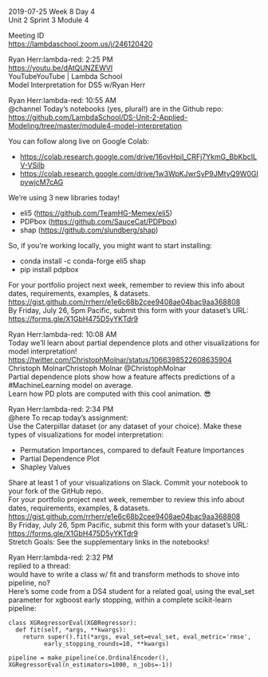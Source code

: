 
2019-07-25 Week 8 Day 4    
Unit 2 Sprint 3 Module 4   

Meeting ID  
https://lambdaschool.zoom.us/j/246120420

Ryan Herr:lambda-red: 2:25 PM  
https://youtu.be/dAtQUNZEWVI  
YouTubeYouTube | Lambda School  
Model Interpretation for DS5 w/Ryan Herr  

Ryan Herr:lambda-red: 10:55 AM  
@channel Today’s notebooks (yes, plural!) are in the Github repo:   
https://github.com/LambdaSchool/DS-Unit-2-Applied-Modeling/tree/master/module4-model-interpretation   

You can follow along live on Google Colab:  
- https://colab.research.google.com/drive/16ovHpiI_CRFj7YkmG_BbKbcILV-VSilb  
- https://colab.research.google.com/drive/1w3WpKJwrSyP9JMtyQ9W0GIpywjcM7cAG  

We’re using 3 new libraries today!  
- eli5 (https://github.com/TeamHG-Memex/eli5)  
- PDPbox (https://github.com/SauceCat/PDPbox)  
- shap (https://github.com/slundberg/shap)  

So, if you’re working locally, you might want to start installing:  
- conda install -c conda-forge eli5 shap  
- pip install pdpbox  

For your portfolio project next week, remember to review this info about dates, requirements, examples, & datasets.  
https://gist.github.com/rrherr/e1e6c68b2cee9408ae04bac9aa368808  
By Friday, July 26, 5pm Pacific, submit this form with your dataset’s URL:   
https://forms.gle/X1GbH475D5yYKTdr9  

Ryan Herr:lambda-red: 10:08 AM  
Today we’ll learn about partial dependence plots and other visualizations for model interpretation!   https://twitter.com/ChristophMolnar/status/1066398522608635904  
Christoph MolnarChristoph Molnar @ChristophMolnar  
Partial dependence plots show how a feature affects predictions of a #MachineLearning model on average.  
Learn how PD plots are computed with this cool animation. :sunglasses:   

Ryan Herr:lambda-red: 2:34 PM  
@here To recap today’s assignment:   
Use the Caterpillar dataset (or any dataset of your choice). Make these types of visualizations for model interpretation:
- Permutation Importances, compared to default Feature Importances
- Partial Dependence Plot
- Shapley Values

Share at least 1 of your visualizations on Slack. Commit your notebook to your fork of the GitHub repo.  
For your portfolio project next week, remember to review this info about dates, requirements, examples, & datasets.  
https://gist.github.com/rrherr/e1e6c68b2cee9408ae04bac9aa368808   
By Friday, July 26, 5pm Pacific, submit this form with your dataset’s URL:   
https://forms.gle/X1GbH475D5yYKTdr9  
Stretch Goals: See the supplementary links in the notebooks!   

Ryan Herr:lambda-red: 2:32 PM  
replied to a thread:  
would have to write a class w/ fit and transform methods to shove into pipeline, no?  
Here’s some code from a DS4 student for a related goal, using the eval_set parameter for xgboost early stopping, within a complete scikit-learn pipeline:  
```
class XGRegressorEval(XGBRegressor):
  def fit(self, *args, **kwargs):
    return super().fit(*args, eval_set=eval_set, eval_metric='rmse', 
          early_stopping_rounds=10, **kwargs)
    
pipeline = make_pipeline(ce.OrdinalEncoder(), XGRegressorEval(n_estimators=1000, n_jobs=-1))
```



